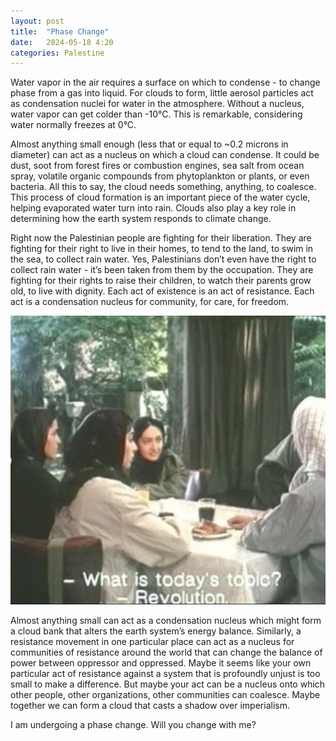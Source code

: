 ```yaml
---
layout: post
title:  "Phase Change"
date:   2024-05-18 4:20
categories: Palestine
---
```


Water vapor in the air requires a surface on which to condense - to change phase from a gas into liquid. For clouds to form, little aerosol particles act as condensation nuclei for water in the atmosphere. Without a nucleus, water vapor can get colder than -10°C. This is remarkable, considering water normally freezes at 0°C.

Almost anything small enough (less that or equal to ~0.2 microns in diameter) can act as a nucleus on which a cloud can condense. It could be dust, soot from forest fires or combustion engines, sea salt from ocean spray, volatile organic compounds from phytoplankton or plants, or even bacteria. All this to say, the cloud needs something, anything, to coalesce. This process of cloud formation is an important piece of the water cycle, helping evaporated water turn into rain. Clouds also play a key role in determining how the earth system responds to climate change.

Right now the Palestinian people are fighting for their liberation. They are fighting for their right to live in their homes, to tend to the land, to swim in the sea, to collect rain water. Yes, Palestinians don’t even have the right to collect rain water - it’s been taken from them by the occupation. They are fighting for their rights to raise their children, to watch their parents grow old, to live with dignity. Each act of existence is an act of resistance. Each act is a condensation nucleus for community, for care, for freedom.

![Me and the girls talking about Revolution](/assets/images/revolution.png)

Almost anything small can act as a condensation nucleus which might form a cloud bank that alters the earth system’s energy balance. Similarly, a resistance movement in one particular place can act as a nucleus for communities of resistance around the world that can change the balance of power between oppressor and oppressed. Maybe it seems like your own particular act of resistance against a system that is profoundly unjust is too small to make a difference. But maybe your act can be a nucleus onto which other people, other organizations, other communities can coalesce. Maybe together we can form a cloud that casts a shadow over imperialism.

I am undergoing a phase change. Will you change with me?
